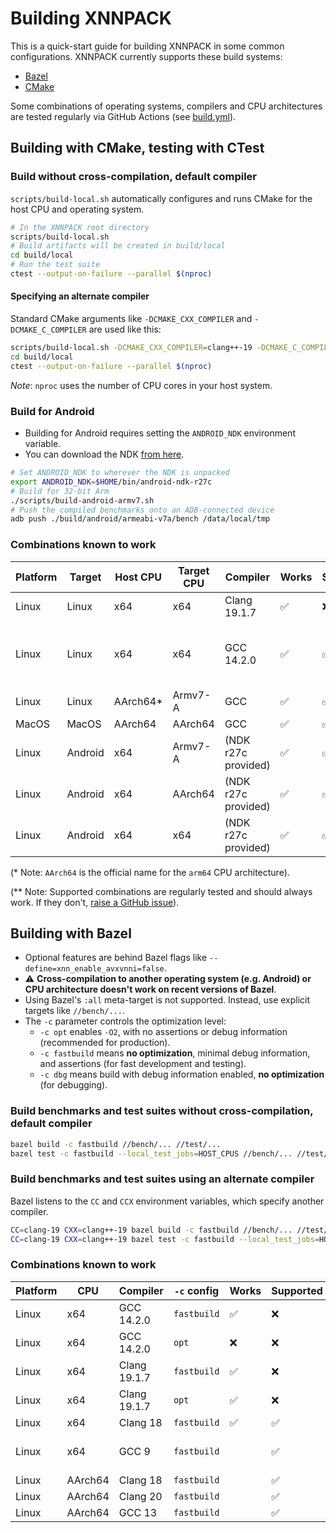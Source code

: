 # Building XNNPACK

This is a quick-start guide for building XNNPACK in some common configurations.
XNNPACK currently supports these build systems:

* [Bazel](https://bazel.build/)
* [CMake](https://cmake.org/)

Some combinations of operating systems, compilers and CPU architectures are
tested regularly via GitHub Actions (see [build.yml](.github/workflows/build.yml)).

## Building with CMake, testing with CTest

### Build without cross-compilation, default compiler
`scripts/build-local.sh` automatically configures and runs CMake for the host
CPU and operating system.

```sh
# In the XNNPACK root directory
scripts/build-local.sh
# Build artifacts will be created in build/local
cd build/local
# Run the test suite
ctest --output-on-failure --parallel $(nproc)
```

#### Specifying an alternate compiler
Standard CMake arguments like `-DCMAKE_CXX_COMPILER` and
`-DCMAKE_C_COMPILER` are used like this:

```sh
scripts/build-local.sh -DCMAKE_CXX_COMPILER=clang++-19 -DCMAKE_C_COMPILER=clang-19
cd build/local
ctest --output-on-failure --parallel $(nproc)
```

_Note_: `nproc` uses the number of CPU cores in your host system.

### Build for Android

* Building for Android requires setting the `ANDROID_NDK` environment variable.
* You can download the NDK [from here](https://developer.android.com/ndk/downloads).

```sh
# Set ANDROID_NDK to wherever the NDK is unpacked
export ANDROID_NDK=$HOME/bin/android-ndk-r27c
# Build for 32-bit Arm
./scripts/build-android-armv7.sh
# Push the compiled benchmarks onto an ADB-connected device
adb push ./build/android/armeabi-v7a/bench /data/local/tmp
```

### Combinations known to work
| Platform | Target     | Host CPU | Target CPU | Compiler           | Works  | Supported** | Notes  |
| -------- | -------    | -------- | ---------- |  ------------------|--------|-------------| -----  |
| Linux    | Linux      | x64      | x64        | Clang 19.1.7       | ✅     | ❌          | |
| Linux    | Linux      | x64      | x64        | GCC 14.2.0         | ✅     | ✅          | Various GCC versions are supported. |
| Linux    | Linux      | AArch64*  | Armv7-A   | GCC                | ✅     | ✅          | |
| MacOS    | MacOS      | AArch64  | AArch64    | GCC                | ✅     | ✅          | |
| Linux    | Android    | x64      | Armv7-A    | (NDK r27c provided)| ✅     | ✅          | |
| Linux    | Android    | x64      | AArch64    | (NDK r27c provided)| ✅     | ✅          | |
| Linux    | Android    | x64      | x64        | (NDK r27c provided)| ✅     | ✅          | |

(* Note: `AArch64` is the official name for the `arm64` CPU architecture).

(** Note: Supported combinations are regularly tested and should always work. If they don't, [raise a GitHub issue](https://github.com/google/XNNPACK/issues)).

## Building with Bazel

* Optional features are behind Bazel flags like
`--define=xnn_enable_avxvnni=false`.
* ⚠️ **Cross-compilation to another operating system (e.g. Android) or CPU
  architecture doesn't work on recent versions of Bazel**.
* Using Bazel's `:all` meta-target is not supported. Instead, use explicit
  targets like `//bench/...`.
* The `-c` parameter controls the optimization level:
   * `-c opt` enables `-O2`, with no assertions or debug information
     (recommended for production).
   * `-c fastbuild` means **no optimization**, minimal debug information, and
      assertions (for fast development and testing).
   * `-c dbg` means build with debug information enabled, **no optimization**
     (for debugging).

### Build benchmarks and test suites without cross-compilation, default compiler

```sh
bazel build -c fastbuild //bench/... //test/...
bazel test -c fastbuild --local_test_jobs=HOST_CPUS //bench/... //test/...
```

### Build benchmarks and test suites using an alternate compiler

Bazel listens to the `CC` and `CCX` environment variables, which specify
another compiler.

```sh
CC=clang-19 CXX=clang++-19 bazel build -c fastbuild //bench/... //test/...
CC=clang-19 CXX=clang++-19 bazel test -c fastbuild --local_test_jobs=HOST_CPUS //bench/... //test/...
```

### Combinations known to work
| Platform | CPU | Compiler     | `-c` config | Works | Supported | Notes |
| -------- | --- | -------------| ------------|-------|-----------| ----- |
| Linux    | x64 | GCC 14.2.0   | `fastbuild` |   ✅  |     ❌    | |
| Linux    | x64 | GCC 14.2.0   |       `opt` |   ❌  |     ❌    | |
| Linux    | x64 | Clang 19.1.7 | `fastbuild` |   ✅  |     ❌    | |
| Linux    | x64 | Clang 19.1.7 |       `opt` |   ✅  |     ❌    | |
| Linux    | x64 | Clang 18     | `fastbuild` |   ✅  |     ✅    | |
| Linux    | x64 | GCC 9        | `fastbuild` |       |     ✅    | With [appropriate defines](.github/workflows/build.yml). |
| Linux    | AArch64 | Clang 18 | `fastbuild` |       |     ✅    | |
| Linux    | AArch64 | Clang 20 | `fastbuild` |       |     ✅    | |
| Linux    | AArch64 | GCC 13   | `fastbuild` |       |     ✅    | |

